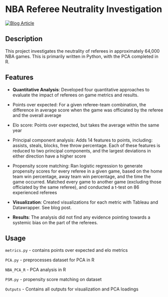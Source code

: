 # NBA Referee Neutrality Investigation

[![Blog Article](https://img.shields.io/badge/blog-article-brightgreen?link=https%3A%2F%2Fblakelaw.github.io%2Fprojects%2F1_project%2F)](https://blakelaw.github.io/projects/1_project/)

## Description

This project investigates the neutrality of referees in approximately 64,000 NBA games. This is primarily written in Python, with the PCA completed in R.

## Features
  
- **Quantitative Analysis**: Developed four quantitative approaches to evaluate the impact of referees on game metrics and results. 
- Points over expected: For a given referee-team combination, the difference in average score when the game was officiated by the referee and the overall average
- Elo score: Points over expected, but takes the average within the same year
- Principal component analysis: Adds 14 features to points, including: assists, steals, blocks, free throw percentage. Each of these features is reduced to two principal components, and the largest deviations in either direction have a higher score
- Propensity score matching: Ran logistic regression to generate propensity scores for every referee in a given game, based on the home team win percentage, away team win percentage, and the time the game occurred. Matched every game to another game (excluding those officiated by the same referee), and conducted a t-test on 86 experienced referees

- **Visualization**: Created visualizations for each metric with Tableau and Datawrapper. See blog post.

- **Results**: The analysis did not find any evidence pointing towards a systemic bias on the part of the referees.

## Usage

`metrics.py` - contains points over expected and elo metrics

`PCA.py` - preprocesses dataset for PCA in R

`NBA_PCA_R` - PCA analysis in R

`PSM.py` - propensity score matching on dataset

`Outputs` - Contains all outputs for visualization and PCA loadings


